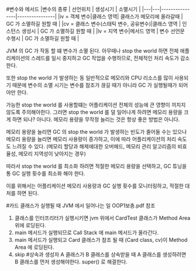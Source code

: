 #변수와 메서드
|변수의 종류 | 선언위치 | 생성시기           | 소멸시기           |
|---|---|----------------|----------------|
|iv = 객체 변수|클래스 영역| 클래스가 메모리에 올라갈때 | GC 가 소멸하길 원할 때 |
|cv = 클래스 변수(스태틱 변수, 공유변수)|클래스 영역 | 인스턴스 생성시       | GC 가 소멸하길 원할 때 |
|lv = 지역 변수|메서드 영역 | 변수 선언문 수행시     | GC 가 소멸하길 원할 때 |

JVM 의 GC 가 작동 할 떄 변수가 소멸 된다.
아무때나 stop the world 하면 전체 애플리케이션의 스레드를 일시 중지하고 GC 작업을 수행하므로,
전체적인 처리 속도가 감소한다.

또한 stop the world 가 발생하는 동 일반적으로 메모리와 CPU 리소스를 많이 사용되기 때문에 
변수의 소멸 시기는 변수를 참조가 끊길 때가 아니라 GC 가 실행될때가 되어야만 한다.

가능한 stop the world 를 사용할떄는 어플리케이션 전체의 성능에 큰 영향이 끼치지 않도록 주의해야한다.
그러면 stop the world 를 덜 일어나게 하려면 메모리 용량을 크게 하면 되나?
아니다. 메모리 용량을 무작정 늘리는 것은 항상 좋은 방법은 아니다.

메모리 용량을 늘리면 GC 의 stop the world 가 발생하는 빈도가 줄어들 수는 있으나
메모리 용량을 늘리면 메모리 사용량이 증가하고, 이에 따라 어플리케이션의 처리 속도도 느려질 수 있다.
(메모리 할당과 해제에대한 오버헤드, 메모리 관리 알고리즘의 비효율성, 메모리 지역성이 낮아지는 경우)

따라서 stop the world 를 최소화 하려면 적절한 메모리 용량을 선택하고, GC 튜닝을 통 GC 실행 횟수를 최소화 해야 한다.

이를 위해서는 어플리케이션 메모리 사용량과 GC 실행 횟수를 모니터링하고, 적절한 대처를 하면 된다.

#카드 클래스가 실행될 때 JVM 에서 일어나는 일
OOP1보충.pdf 참조
1. 클래스를 인터프리터가 실행시키면 jvm 위에서 CardTest 클래스가 Method Area 위에 로딩된다.
2. main 메서드가 실행되므로 Call Stack 에 main 메서드가 올라간다.
3. main 메서드가 실행되고 Card 클래스가 참조 될 때 (Card class, cv)이 Method Area 에 로딩된다.
4. skip
#상속과 생성자
A 클래스가 B 클래스를 상속받을 때 A 클래스를 생성하려면 B 클래스를 먼저 생성해야한다.
super() 로 해결한다.








